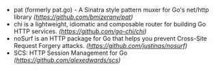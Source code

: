 - pat (formerly pat.go) - A Sinatra style pattern muxer for Go's net/http library *(https://github.com/bmizerany/pat)*
- chi is a lightweight, idiomatic and composable router for building Go HTTP services. *(https://github.com/go-chi/chi)*
- noSurf is an HTTP package for Go that helps you prevent Cross-Site Request Forgery attacks. *(https://github.com/justinas/nosurf)*
- SCS: HTTP Session Management for Go *(https://github.com/alexedwards/scs)*